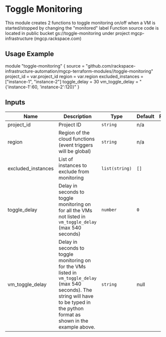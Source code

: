 # Toggle Monitoring

This module creates 2 functions to toggle monitoring on/off when a VM is started/stopped by changing the "monitored" label
Function source code is located in public bucket gs://toggle-monitoring under project mgcp-infrastructure (mgcp.rackspace.com)

## Usage Example

module "toggle-monitoring" {
  source             = "github.com/rackspace-infrastructure-automation/mgcp-terraform-modules//toggle-monitoring"
  project_id         = var.project_id
  region             = var.region
  excluded_instances = ["instance-1", "instance-2"]
  toggle_delay = 30
  vm_toggle_delay = "{'instance-1':60, 'instance-2':120}"
}

## Inputs

| Name | Description | Type | Default | Required |
|------|-------------|------|---------|:--------:|
| project_id | Project ID | `string` | n/a | yes |
| region | Region of the cloud functions (event triggers will be global) | `string` | n/a | yes |
| excluded_instances | List of instances to exclude from monitoring | `list(string)` | `[]` | no |
| toggle_delay | Delay in seconds to toggle monitoring on for all the VMs not listed in `vm_toggle_delay` (max 540 seconds) | `number` | `0` | no |
| vm_toggle_delay | Delay in seconds to toggle monitoring on for the VMs listed in `vm_toggle_delay` (max 540 seconds). The string will have to be typed in the python format as shown in the example above. | `string` | null | no |